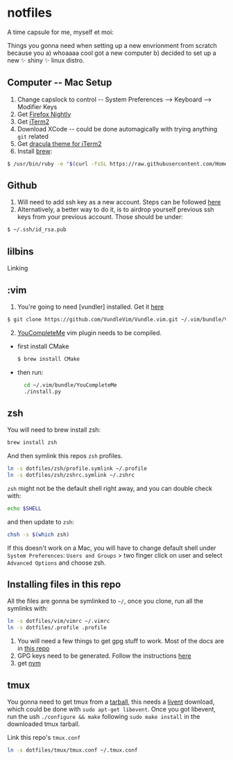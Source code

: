# notfiles

A time capsule for me, myself et moi:

Things you gonna need when setting up a new envrionment from scratch because you
a) whoaaaa cool got a new computer b) decided to set up a new :sparkles: shiny
:sparkles: linux distro.

## Computer -- Mac Setup

1. Change capslock to control -- System Preferences --> Keyboard --> Modifier Keys
2. Get [Firefox Nightly](https://www.mozilla.org/en-US/firefox/channel/desktop/)
3. Get [iTerm2](https://www.iterm2.com/downloads.html)
4. Download XCode -- could be done automagically with trying anything `git` related
5. Get [dracula theme for iTerm2](https://draculatheme.com/iterm/)
6. Install [brew](https://brew.sh/):
```bash
$ /usr/bin/ruby -e "$(curl -fsSL https://raw.githubusercontent.com/Homebrew/install/master/install)"
```

## Github
1. Will need to add ssh key as a new account. Steps can be followed
   [here](https://help.github.com/articles/adding-a-new-ssh-key-to-your-github-account/)
2. Alternatively, a better way to do it, is to airdrop yourself previous ssh
   keys from your previous account. Those should be under:
``` bash
$ ~/.ssh/id_rsa.pub
```

## lilbins
Linking

## :vim
1. You're going to need [vundler] installed. Get it
   [here](https://github.com/VundleVim/Vundle.vim)
```bash
$ git clone https://github.com/VundleVim/Vundle.vim.git ~/.vim/bundle/Vundle.vim
```
2. [YouCompleteMe]() vim plugin needs to be compiled.
  - first install CMake 
    ```bash
    $ brew install CMake
    ```
  - then run:
    ```bash
      cd ~/.vim/bundle/YouCompleteMe
      ./install.py
    ```

## zsh
You will need to brew install zsh:

```bash
brew install zsh
```

And then symlink this repos `zsh` profiles.
```bash
ln -s dotfiles/zsh/profile.symlink ~/.profile
ln -s dotfiles/zsh/zshrc.symlink ~/.zshrc
```

`zsh` might not be the default shell right away, and you can double check with:
```bash
echo $SHELL
```
and then update to `zsh`:
```bash
chsh -s $(which zsh)
```

If this doesn't work on a Mac, you will have to change default shell under `System
Preferences`: `Users and Groups` > two finger click on user and select `Advanced
Options` and choose zsh.

## Installing files in this repo

All the files are gonna be symlinked to `~/`, once you clone, run all the symlinks with:

```bash
ln -s dotfiles/vim/vimrc ~/.vimrc
ln -s dotfiles/.profile .profile
```

1. You will need a few things to get gpg stuff to work. Most of the docs are in
   [this
repo](https://gist.github.com/bmhatfield/cc21ec0a3a2df963bffa3c1f884b676b)
2. GPG keys need to be generated. Follow the instructions
   [here](https://help.github.com/articles/generating-a-new-gpg-key)
3. get [nvm](https://github.com/creationix/nvm)

## tmux

You gonna need to get tmux from a [tarball](https://tmux.github.io/), this needs
a [livent](http://libevent.org/) download, which could be done with `sudo
apt-get libevent`. Once you got libevent, run the ush `./configure && make`
following `sudo make install` in the downloaded tmux tarball.

Link this repo's `tmux.conf`
```bash
ln -s dotfiles/tmux/tmux.conf ~/.tmux.conf
```
